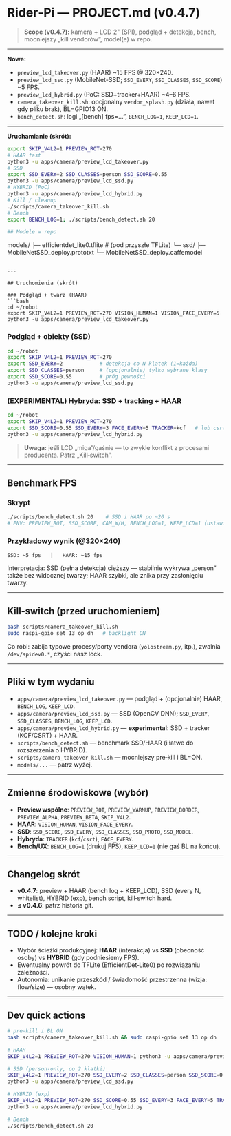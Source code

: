 # Rider‑Pi — PROJECT.md (v0.4.7)

> **Scope (v0.4.7):** kamera + LCD 2" (SPI), podgląd + detekcja, bench, mocniejszy „kill vendorów”, model(e) w repo.

---

**Nowe:**
- `preview_lcd_takeover.py` (HAAR) ~15 FPS @ 320×240.
- `preview_lcd_ssd.py` (MobileNet-SSD; `SSD_EVERY`, `SSD_CLASSES`, `SSD_SCORE`) ~5 FPS.
- `preview_lcd_hybrid.py` (PoC: SSD+tracker+HAAR) ~4–6 FPS.
- `camera_takeover_kill.sh`: opcjonalny `vendor_splash.py` (działa, nawet gdy pliku brak), BL=GPIO13 ON.
- `bench_detect.sh`: logi „[bench] fps=…”, `BENCH_LOG=1`, `KEEP_LCD=1`.
---

**Uruchamianie (skrót):**
```bash
export SKIP_V4L2=1 PREVIEW_ROT=270
# HAAR fast
python3 -u apps/camera/preview_lcd_takeover.py
# SSD
export SSD_EVERY=2 SSD_CLASSES=person SSD_SCORE=0.55
python3 -u apps/camera/preview_lcd_ssd.py
# HYBRID (PoC)
python3 -u apps/camera/preview_lcd_hybrid.py
# Kill / cleanup
./scripts/camera_takeover_kill.sh
# Bench
export BENCH_LOG=1; ./scripts/bench_detect.sh 20

## Modele w repo
```
models/
├─ efficientdet_lite0.tflite        # (pod przyszłe TFLite)
└─ ssd/
   ├─ MobileNetSSD_deploy.prototxt
   └─ MobileNetSSD_deploy.caffemodel
```

---

## Uruchomienia (skrót)

### Podgląd + twarz (HAAR)
```bash
cd ~/robot
export SKIP_V4L2=1 PREVIEW_ROT=270 VISION_HUMAN=1 VISION_FACE_EVERY=5
python3 -u apps/camera/preview_lcd_takeover.py
```

### Podgląd + obiekty (SSD)
```bash
cd ~/robot
export SKIP_V4L2=1 PREVIEW_ROT=270
export SSD_EVERY=2            # detekcja co N klatek (1=każda)
export SSD_CLASSES=person     # (opcjonalnie) tylko wybrane klasy
export SSD_SCORE=0.55         # próg pewności
python3 -u apps/camera/preview_lcd_ssd.py
```

### (EXPERIMENTAL) Hybryda: SSD + tracking + HAAR
```bash
cd ~/robot
export SKIP_V4L2=1 PREVIEW_ROT=270
export SSD_SCORE=0.55 SSD_EVERY=3 FACE_EVERY=5 TRACKER=kcf   # lub csrt
python3 -u apps/camera/preview_lcd_hybrid.py
```

> **Uwaga:** jeśli LCD „miga”/gaśnie — to zwykle konflikt z procesami producenta. Patrz „Kill‑switch”.

---

## Benchmark FPS

### Skrypt
```bash
./scripts/bench_detect.sh 20    # SSD i HAAR po ~20 s
# ENV: PREVIEW_ROT, SSD_SCORE, CAM_W/H, BENCH_LOG=1, KEEP_LCD=1 (ustawiane w środku)
```

### Przykładowy wynik (@320×240)
```
SSD: ~5 fps   |   HAAR: ~15 fps
```

Interpretacja: SSD (pełna detekcja) cięższy — stabilnie wykrywa „person” także bez widocznej twarzy; HAAR szybki, ale znika przy zasłonięciu twarzy.

---

## Kill‑switch (przed uruchomieniem)
```bash
bash scripts/camera_takeover_kill.sh
sudo raspi-gpio set 13 op dh   # backlight ON
```
Co robi: zabija typowe procesy/porty vendora (`yolostream.py`, itp.), zwalnia `/dev/spidev0.*`, czyści nasz lock.

---

## Pliki w tym wydaniu
- `apps/camera/preview_lcd_takeover.py` — podgląd + (opcjonalnie) HAAR, `BENCH_LOG`, `KEEP_LCD`.
- `apps/camera/preview_lcd_ssd.py` — SSD (OpenCV DNN); `SSD_EVERY`, `SSD_CLASSES`, `BENCH_LOG`, `KEEP_LCD`.
- `apps/camera/preview_lcd_hybrid.py` — **experimental**: SSD + tracker (KCF/CSRT) + HAAR.
- `scripts/bench_detect.sh` — benchmark SSD/HAAR (i łatwe do rozszerzenia o HYBRID).
- `scripts/camera_takeover_kill.sh` — mocniejszy pre‑kill i BL=ON.
- `models/...` — patrz wyżej.

---

## Zmienne środowiskowe (wybór)
- **Preview wspólne**: `PREVIEW_ROT`, `PREVIEW_WARMUP`, `PREVIEW_BORDER`, `PREVIEW_ALPHA`, `PREVIEW_BETA`, `SKIP_V4L2`.
- **HAAR**: `VISION_HUMAN`, `VISION_FACE_EVERY`.
- **SSD**: `SSD_SCORE`, `SSD_EVERY`, `SSD_CLASSES`, `SSD_PROTO`, `SSD_MODEL`.
- **Hybryda**: `TRACKER` (`kcf`/`csrt`), `FACE_EVERY`.
- **Bench/UX**: `BENCH_LOG=1` (drukuj FPS), `KEEP_LCD=1` (nie gaś BL na końcu).

---

## Changelog skrót
- **v0.4.7**: preview + HAAR (bench log + KEEP_LCD), SSD (every N, whitelist), HYBRID (exp), bench script, kill‑switch hard.
- **≤ v0.4.6**: patrz historia git.

---

## TODO / kolejne kroki
- Wybór ścieżki produkcyjnej: **HAAR** (interakcja) vs **SSD** (obecność osoby) vs **HYBRID** (gdy podniesiemy FPS).
- Ewentualny powrót do TFLite (EfficientDet‑Lite0) po rozwiązaniu zależności.
- Autonomia: unikanie przeszkód / świadomość przestrzenna (wizja: flow/size) — osobny wątek.

---

## Dev quick actions
```bash
# pre‑kill i BL ON
bash scripts/camera_takeover_kill.sh && sudo raspi-gpio set 13 op dh

# HAAR
SKIP_V4L2=1 PREVIEW_ROT=270 VISION_HUMAN=1 python3 -u apps/camera/preview_lcd_takeover.py

# SSD (person‑only, co 2 klatki)
SKIP_V4L2=1 PREVIEW_ROT=270 SSD_EVERY=2 SSD_CLASSES=person SSD_SCORE=0.55 \
python3 -u apps/camera/preview_lcd_ssd.py

# HYBRID (exp)
SKIP_V4L2=1 PREVIEW_ROT=270 SSD_SCORE=0.55 SSD_EVERY=3 FACE_EVERY=5 TRACKER=kcf \
python3 -u apps/camera/preview_lcd_hybrid.py

# Bench
./scripts/bench_detect.sh 20
```

